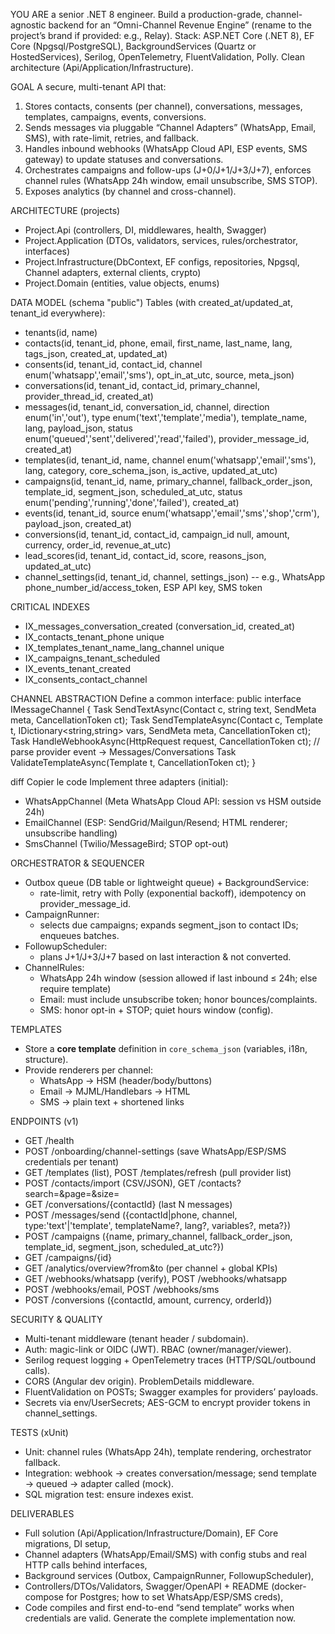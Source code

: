 YOU ARE a senior .NET 8 engineer. Build a production-grade, channel-agnostic backend for an
“Omni-Channel Revenue Engine” (rename to the project’s brand if provided: e.g., Relay).
Stack: ASP.NET Core (.NET 8), EF Core (Npgsql/PostgreSQL), BackgroundServices (Quartz or HostedServices),
Serilog, OpenTelemetry, FluentValidation, Polly. Clean architecture (Api/Application/Infrastructure).

GOAL
A secure, multi-tenant API that:
1) Stores contacts, consents (per channel), conversations, messages, templates, campaigns, events, conversions.
2) Sends messages via pluggable “Channel Adapters” (WhatsApp, Email, SMS), with rate-limit, retries, and fallback.
3) Handles inbound webhooks (WhatsApp Cloud API, ESP events, SMS gateway) to update statuses and conversations.
4) Orchestrates campaigns and follow-ups (J+0/J+1/J+3/J+7), enforces channel rules (WhatsApp 24h window, email unsubscribe, SMS STOP).
5) Exposes analytics (by channel and cross-channel).

ARCHITECTURE (projects)
- Project.Api           (controllers, DI, middlewares, health, Swagger)
- Project.Application   (DTOs, validators, services, rules/orchestrator, interfaces)
- Project.Infrastructure(DbContext, EF configs, repositories, Npgsql, Channel adapters, external clients, crypto)
- Project.Domain        (entities, value objects, enums)

DATA MODEL (schema "public")
Tables (with created_at/updated_at, tenant_id everywhere):
- tenants(id, name)
- contacts(id, tenant_id, phone, email, first_name, last_name, lang, tags_json, created_at, updated_at)
- consents(id, tenant_id, contact_id, channel enum('whatsapp','email','sms'), opt_in_at_utc, source, meta_json)
- conversations(id, tenant_id, contact_id, primary_channel, provider_thread_id, created_at)
- messages(id, tenant_id, conversation_id, channel, direction enum('in','out'), type enum('text','template','media'),
           template_name, lang, payload_json, status enum('queued','sent','delivered','read','failed'),
           provider_message_id, created_at)
- templates(id, tenant_id, name, channel enum('whatsapp','email','sms'), lang, category, core_schema_json, is_active, updated_at_utc)
- campaigns(id, tenant_id, name, primary_channel, fallback_order_json, template_id, segment_json, scheduled_at_utc,
            status enum('pending','running','done','failed'), created_at)
- events(id, tenant_id, source enum('whatsapp','email','sms','shop','crm'), payload_json, created_at)
- conversions(id, tenant_id, contact_id, campaign_id null, amount, currency, order_id, revenue_at_utc)
- lead_scores(id, tenant_id, contact_id, score, reasons_json, updated_at_utc)
- channel_settings(id, tenant_id, channel, settings_json) -- e.g., WhatsApp phone_number_id/access_token, ESP API key, SMS token

CRITICAL INDEXES
- IX_messages_conversation_created (conversation_id, created_at)
- IX_contacts_tenant_phone unique
- IX_templates_tenant_name_lang_channel unique
- IX_campaigns_tenant_scheduled
- IX_events_tenant_created
- IX_consents_contact_channel

CHANNEL ABSTRACTION
Define a common interface:
public interface IMessageChannel {
Task<SendResult> SendTextAsync(Contact c, string text, SendMeta meta, CancellationToken ct);
Task<SendResult> SendTemplateAsync(Contact c, Template t, IDictionary<string,string> vars, SendMeta meta, CancellationToken ct);
Task<WebhookResult> HandleWebhookAsync(HttpRequest request, CancellationToken ct); // parse provider event → Messages/Conversations
Task<bool> ValidateTemplateAsync(Template t, CancellationToken ct);
}

diff
Copier le code
Implement three adapters (initial):
- WhatsAppChannel (Meta WhatsApp Cloud API: session vs HSM outside 24h)
- EmailChannel    (ESP: SendGrid/Mailgun/Resend; HTML renderer; unsubscribe handling)
- SmsChannel      (Twilio/MessageBird; STOP opt-out)

ORCHESTRATOR & SEQUENCER
- Outbox queue (DB table or lightweight queue) + BackgroundService:
  - rate-limit, retry with Polly (exponential backoff), idempotency on provider_message_id.
- CampaignRunner:
  - selects due campaigns; expands segment_json to contact IDs; enqueues batches.
- FollowupScheduler:
  - plans J+1/J+3/J+7 based on last interaction & not converted.
- ChannelRules:
  - WhatsApp 24h window (session allowed if last inbound ≤ 24h; else require template)
  - Email: must include unsubscribe token; honor bounces/complaints.
  - SMS: honor opt-in + STOP; quiet hours window (config).

TEMPLATES
- Store a **core template** definition in `core_schema_json` (variables, i18n, structure).
- Provide renderers per channel:
  - WhatsApp → HSM (header/body/buttons)
  - Email → MJML/Handlebars → HTML
  - SMS → plain text + shortened links

ENDPOINTS (v1)
- GET  /health
- POST /onboarding/channel-settings   (save WhatsApp/ESP/SMS credentials per tenant)
- GET  /templates                      (list), POST /templates/refresh (pull provider list)
- POST /contacts/import                (CSV/JSON), GET /contacts?search=&page=&size=
- GET  /conversations/{contactId}      (last N messages)
- POST /messages/send                  ({contactId|phone, channel, type:'text'|'template', templateName?, lang?, variables?, meta?})
- POST /campaigns                      ({name, primary_channel, fallback_order_json, template_id, segment_json, scheduled_at_utc?})
- GET  /campaigns/{id}
- GET  /analytics/overview?from&to     (per channel + global KPIs)
- GET  /webhooks/whatsapp (verify), POST /webhooks/whatsapp
- POST /webhooks/email, POST /webhooks/sms
- POST /conversions                    ({contactId, amount, currency, orderId})

SECURITY & QUALITY
- Multi-tenant middleware (tenant header / subdomain).
- Auth: magic-link or OIDC (JWT). RBAC (owner/manager/viewer).
- Serilog request logging + OpenTelemetry traces (HTTP/SQL/outbound calls).
- CORS (Angular dev origin). ProblemDetails middleware.
- FluentValidation on POSTs; Swagger examples for providers’ payloads.
- Secrets via env/UserSecrets; AES-GCM to encrypt provider tokens in channel_settings.

TESTS (xUnit)
- Unit: channel rules (WhatsApp 24h), template rendering, orchestrator fallback.
- Integration: webhook → creates conversation/message; send template → queued → adapter called (mock).
- SQL migration test: ensure indexes exist.

DELIVERABLES
- Full solution (Api/Application/Infrastructure/Domain), EF Core migrations, DI setup,
- Channel adapters (WhatsApp/Email/SMS) with config stubs and real HTTP calls behind interfaces,
- Background services (Outbox, CampaignRunner, FollowupScheduler),
- Controllers/DTOs/Validators, Swagger/OpenAPI + README (docker-compose for Postgres; how to set WhatsApp/ESP/SMS creds),
- Code compiles and first end-to-end “send template” works when credentials are valid.
Generate the complete implementation now.